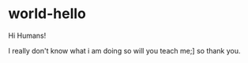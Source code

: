# world-hello

Hi Humans!

I really don't know what i am doing so will you teach me;]
so thank you.
